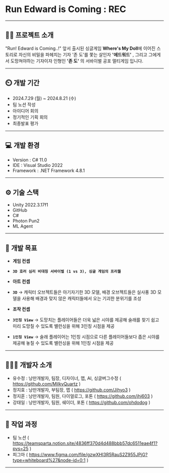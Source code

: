 # Run Edward is Coming : REC



---
 
## **👨‍🏫** 프로젝트 소개

"Run! Edward is Coming..!" 앞서 출시된 싱글게임 **Where's My Doll**에 이어진 스토리로 자신의 비밀을 파헤치는 기자 '존 도'를 쫓는 살인자 **'에드워드'** , 그리고 그에게서 도망쳐야하는 기자이자 인형인 **'존 도'** 의 서바이벌 공포 멀티게임 입니다.

---

## **⏲️** 개발 기간

- 2024.7.29 (월) ~ 2024.8.21 (수)
- 팀 노션 작성
- 아이디어 회의
- 정기적인 기획 회의
- 최종발표 평가

---

## **💻** 개발 환경

- Version : C# 11.0
- IDE : Visual Studio 2022
- Framework :  .NET Framework 4.8.1

---

## **⚙️** 기술 스택

- Unity 2022.3.17f1
- GitHub
- C#
- Photon Pun2
- ML Agent

---

## **📌** 개발 목표

- **게임 컨셉**
- **`3D 호러 심리 비대칭 서바이벌 (1 vs 3), 싱글 게임의 프리퀄`**

- **아트 컨셉**
- **`3D`**
  → 캐릭터 오브젝트들은 아기자기한 3D 모델, 배경 오브젝트들은 실사풍 3D 모델을 사용해 배경과 맞지 않은 캐릭터들에서 오는 기괴한 분위기를 조성

- **조작 컨셉**
- **`3인칭 View`**
  → 도망치는 플레이어들은 더욱 넓은 시야를 제공해 술래를 찾기 쉽고 미리 도망칠 수 있도록 밸런싱을 위해 3인칭 시점을 제공

- **`1인칭 View`**
  → 술래 플레이어는 1인칭 시점으로 다른 플레이어들보다 좁은 시야를 제공해 놓칠 수 있도록 밸런싱을 위해 1인칭 시점을 제공

---

## **🧑‍🤝‍🧑** 개발자 소개

- 유수정 : 낭만개발자, 팀장, 디자이너, 맵, AI, 싱글버그수정 ( https://github.com/MilkyQuartz )
- 정지효 : 낭만개발자, 부팀장, 맵 ( https://github.com/Jihyo3 )
- 정지훈 : 낭만개발자, 팀원, 다이얼로그, 포톤 ( https://github.com/jhj603 )
- 강태일 : 낭만개발자, 팀원, 쉐이더, 포톤 ( https://github.com/ohdodog )

---

## **💛 작업 과정**
- 팀 노션
  ( https://teamsparta.notion.site/4836ff370d4d488bbb57dc6511eae4f1?pvs=25 )
- 피그마
  ( https://www.figma.com/file/gzwXHI3R5RauS2Z955JPjG?type=whiteboard%27&node-id=0:1 )

---

